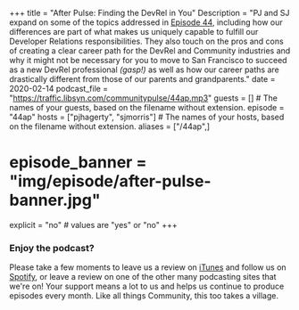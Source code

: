 +++
title = "After Pulse: Finding the DevRel in You"
Description = "PJ and SJ expand on some of the topics addressed in [Episode 44](http://localhost:1313/44-finding-devrel-in-you/), including how our differences are part of what makes us uniquely capable to fulfill our Developer Relations responsibilities. They also touch on the pros and cons of creating a clear career path for the DevRel and Community industries and why it might not be necessary for you to move to San Francisco to succeed as a new DevRel professional _(gasp!)_ as well as how our career paths are drastically different from those of our parents and grandparents."
date = 2020-02-14
podcast_file = "https://traffic.libsyn.com/communitypulse/44ap.mp3"
guests = [] # The names of your guests, based on the filename without extension.
episode = "44ap"
hosts = ["pjhagerty", "sjmorris"] # The names of your hosts, based on the filename without extension.
aliases = ["/44ap",]
# episode_banner = "img/episode/after-pulse-banner.jpg"
explicit = "no" # values are "yes" or "no"
+++

### Enjoy the podcast?
Please take a few moments to leave us a review on [iTunes](https://itunes.apple.com/us/podcast/community-pulse/id1218368182?mt=2) and follow us on [Spotify](https://open.spotify.com/show/3I7g5WfMSgpWu38zZMjet?si=565TMb81SaWwrJYbAIeOxQ), or leave a review on one of the other many podcasting sites that we're on! Your support means a lot to us and helps us continue to produce episodes every month. Like all things Community, this too takes a village.
